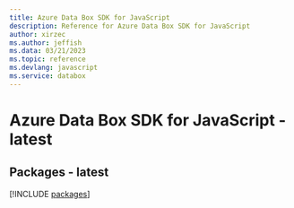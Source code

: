 ```yaml
---
title: Azure Data Box SDK for JavaScript
description: Reference for Azure Data Box SDK for JavaScript
author: xirzec
ms.author: jeffish
ms.data: 03/21/2023
ms.topic: reference
ms.devlang: javascript
ms.service: databox
---
```

# Azure Data Box SDK for JavaScript - latest
## Packages - latest
[!INCLUDE [packages](data-box-index.md)]